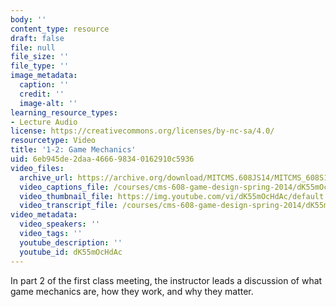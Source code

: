 ```yaml
---
body: ''
content_type: resource
draft: false
file: null
file_size: ''
file_type: ''
image_metadata:
  caption: ''
  credit: ''
  image-alt: ''
learning_resource_types:
- Lecture Audio
license: https://creativecommons.org/licenses/by-nc-sa/4.0/
resourcetype: Video
title: '1-2: Game Mechanics'
uid: 6eb945de-2daa-4666-9834-0162910c5936
video_files:
  archive_url: https://archive.org/download/MITCMS.608JS14/MITCMS_608S14_ses01_2.mp3
  video_captions_file: /courses/cms-608-game-design-spring-2014/dK55mOcHdAc_captions.webvtt
  video_thumbnail_file: https://img.youtube.com/vi/dK55mOcHdAc/default.jpg
  video_transcript_file: /courses/cms-608-game-design-spring-2014/dK55mOcHdAc_transcript.pdf
video_metadata:
  video_speakers: ''
  video_tags: ''
  youtube_description: ''
  youtube_id: dK55mOcHdAc
---
```

In part 2 of the first class meeting, the instructor leads a discussion of what game mechanics are, how they work, and why they matter.